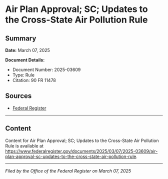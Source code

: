 # Air Plan Approval; SC; Updates to the Cross-State Air Pollution Rule

## Summary

**Date:** March 07, 2025

**Document Details:**
- Document Number: 2025-03609
- Type: Rule
- Citation: 90 FR 11478

## Sources
- [Federal Register](https://www.federalregister.gov/documents/2025/03/07/2025-03609/air-plan-approval-sc-updates-to-the-cross-state-air-pollution-rule)

---

## Content

Content for Air Plan Approval; SC; Updates to the Cross-State Air Pollution Rule is available at https://www.federalregister.gov/documents/2025/03/07/2025-03609/air-plan-approval-sc-updates-to-the-cross-state-air-pollution-rule.

---

*Filed by the Office of the Federal Register on March 07, 2025*
